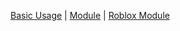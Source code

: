 [Basic Usage](https://github.com/darmyn/Guard/blob/main/README.md#basic-usage) | [Module](https://github.com/darmyn/Guard/blob/main/Guard.lua) | [Roblox Module](https://web.roblox.com/library/6745363798/Guard)